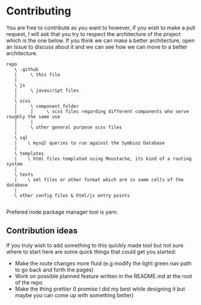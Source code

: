 # Contributing

You are free to contribute as you want to however, if you wish to make a pull request, I will ask that you try to respect the architecture of the project which is the one below. If you think we can make a better architecture, open an Issue to discuss about it and we can see how we can move to a better architecture. 

```
repo
   \ .github
   |     \ this file 
   |
   \ js
   |     \ javascript files
   |
   \ scss
   |     \ component_folder
   |     |     \ scss files regarding different components who serve roughly the same use
   |     |
   |     \ other general purpose scss files
   |
   \ sql
   |    \ mysql queries to run against the Symbioz Database
   |
   \ templates
   |    \ html files templated using Moustache, its kind of a routing system
   |
   \ tests
   |    \ xml files or other format which are in some cells of the database
   |
   \ other config files & html/js entry points
   
```

Prefered node package manager tool is yarn.

## Contribution ideas
If you truly wish to add something to this quickly made tool but not sure where to start here are some quick things that could get you started:

* Make the route changes more fluid (e.g modify the light green nav path to go back and forth the pages)
* Work on possible planned feature written in the README.md at the root of the repo
* Make the thing prettier (I promise I did my best while designing it but maybe you can come up with something better)
